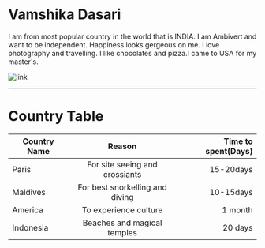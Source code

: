 # Vamshika Dasari
I am from most popular country in the world that is INDIA. I am Ambivert and want to be independent. Happiness looks gergeous on me. I love photography and travelling. I like chocolates and pizza.I came to USA for my master's.

![link](https://encrypted-tbn0.gstatic.com/images?q=tbn:ANd9GcQMz_14NjxRFlG6Qff2dZWaYJca_TIdi9SVsA&usqp=CAU)

*******

# Country Table

|Country Name    |   Reason                      | Time to spent(Days)
|----------------|:-----------------------------:|------------------:|
|Paris           |For site seeing and crossiants | 15-20days         |
|Maldives        |For best snorkelling and diving| 10-15days         |
|America         |To experience culture          | 1 month           |
|Indonesia       |Beaches and magical temples    | 20 days           |
